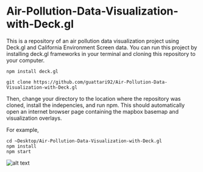 # Air-Pollution-Data-Visualization-with-Deck.gl
This is a repository of an air pollution data visualization project using Deck.gl and California Environment Screen data.
You can run this project by installing deck.gl frameworks in your terminal and cloning this repository to your computer.

```
npm install deck.gl

git clone https://github.com/guattari92/Air-Pollution-Data-Visualization-with-Deck.gl
```
Then, change your directory to the location where the repository was cloned, install the indepencies, and run npm.
This should automatically open an internet browser page containing the mapbox basemap and visualization overlays.

For example,

```
cd ~Desktop/Air-Pollution-Data-Visualization-with-Deck.gl
npm install
npm start
```
![alt text](https://guattari92.github.io/original_visualization_airpollution.png)

